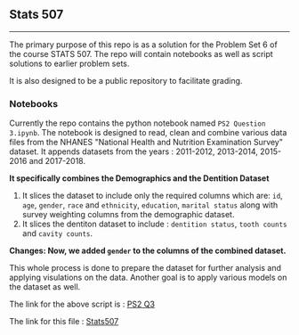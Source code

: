 ## Stats 507
-------------------
The primary purpose of this repo is as a solution for the Problem Set 6 of the course STATS 507. The repo will contain notebooks as well as script solutions to earlier problem sets.

It is also designed to be a public repository to facilitate grading.

### Notebooks

Currently the repo contains the python notebook named `PS2 Question 3.ipynb`.
The notebook is designed to read, clean and combine various data files from the NHANES "National Health and Nutrition Examination Survey" dataset. It appends datasets from the years : 2011-2012, 2013-2014, 2015-2016 and 2017-2018. 

**It specifically combines the Demographics and the Dentition Dataset**

1. It slices the dataset to include only the required columns which are: `id`, `age`, `gender`, `race` and `ethnicity`, `education`, `marital status` along with survey weighting columns from the demographic dataset. 
2. It slices the dentiton dataset to include : `dentition status`, `tooth counts` and `cavity counts`.

**Changes: Now, we added `gender` to the columns of the combined dataset.**  
  
This whole process is done to prepare the dataset for further analysis and applying visulations on the data. Another goal is to apply various models on the dataset as well.

The link for the above script is : [PS2 Q3](/Users/anuraagramesh/Documents/Python-Codes/Stats-507/Github-Stats507/Stats507/PS2-Question-3.ipynb)

The link for this file : [Stats507](/Users/anuraagramesh/Documents/Python-Codes/Stats-507/Github-Stats507/Stats507)
